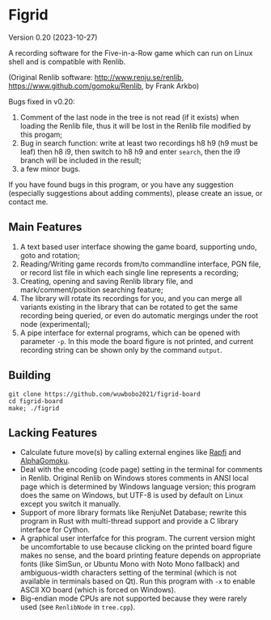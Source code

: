 # Figrid
Version 0.20 (2023-10-27)

A recording software for the Five-in-a-Row game which can run on Linux shell and is compatible with Renlib.

(Original Renlib software: <http://www.renju.se/renlib>, <https://www.github.com/gomoku/Renlib>, by Frank Arkbo)

Bugs fixed in v0.20:
1. Comment of the last node in the tree is not read (if it exists) when loading the Renlib file, thus it will be lost in the Renlib file modified by this progam;
2. Bug in search function: write at least two recordings h8 h9 (h9 must be leaf) then h8 i9, then switch to h8 h9 and enter `search`, then the i9 branch will be included in the result;
3. a few minor bugs.

If you have found bugs in this program, or you have any suggestion (especially suggestions about adding comments), please create an issue, or contact me.

## Main Features
1. A text based user interface showing the game board, supporting undo, goto and rotation;
2. Reading/Writing game records from/to commandline interface, PGN file, or record list file in which each single line represents a recording;
3. Creating, opening and saving Renlib library file, and mark/comment/position searching feature;
4. The library will rotate its recordings for you, and you can merge all variants existing in the library that can be rotated to get the same recording being queried, or even do automatic mergings under the root node (experimental);
5. A pipe interface for external programs, which can be opened with parameter `-p`. In this mode the board figure is not printed, and current recording string can be shown only by the command `output`.

## Building
```
git clone https://github.com/wuwbobo2021/figrid-board
cd figrid-board
make; ./figrid
```

## Lacking Features
- Calculate future move(s) by calling external engines like [Rapfi](https://github.com/dhbloo/rapfi) and [AlphaGomoku](https://github.com/MaciejKozarzewski/AlphaGomoku).
- Deal with the encoding (code page) setting in the terminal for comments in Renlib. Original Renlib on Windows stores comments in ANSI local page which is determined by Windows language version; this program does the same on Windows, but UTF-8 is used by default on Linux except you switch it manually.
- Support of more library formats like RenjuNet Database; rewrite this program in Rust with multi-thread support and provide a C library interface for Cython.
- A graphical user interfafce for this program. The current version might be uncomfortable to use because clicking on the printed board figure makes no sense, and the board printing feature depends on appropriate fonts (like SimSun, or Ubuntu Mono with Noto Mono fallback) and ambiguous-width characters setting of the terminal (which is not available in terminals based on Qt). Run this program with `-x` to enable ASCII XO board (which is forced on Windows).
- Big-endian mode CPUs are not supported because they were rarely used (see `RenlibNode` in `tree.cpp`).
